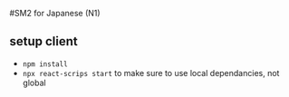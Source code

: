 #SM2 for Japanese (N1)

## setup client

- `npm install`
- `npx react-scrips start` to make sure to use local dependancies, not global
